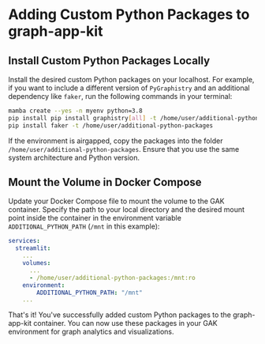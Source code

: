 # Adding Custom Python Packages to graph-app-kit

## Install Custom Python Packages Locally

Install the desired custom Python packages on your localhost.  For example, if you want to include a different version of `PyGraphistry` and an additional dependency like `faker`, run the following commands in your terminal:

```bash
mamba create --yes -n myenv python=3.8
pip install pip install graphistry[all] -t /home/user/additional-python-packages
pip install faker -t /home/user/additional-python-packages
```

If the environment is airgapped, copy the packages into the folder `/home/user/additional-python-packages`.  Ensure that you use the same system architecture and Python version.

## Mount the Volume in Docker Compose

Update your Docker Compose file to mount the volume to the GAK container.  Specify the path to your local directory and the desired mount point inside the container in the environment variable `ADDITIONAL_PYTHON_PATH` (`/mnt` in this example):

```yaml
services:
  streamlit:
    ...
    volumes:
      ...
      - /home/user/additional-python-packages:/mnt:ro
    environment:
        ADDITIONAL_PYTHON_PATH: "/mnt"
    ...
```

That's it! You've successfully added custom Python packages to the graph-app-kit container.  You can now use these packages in your GAK environment for graph analytics and visualizations.

